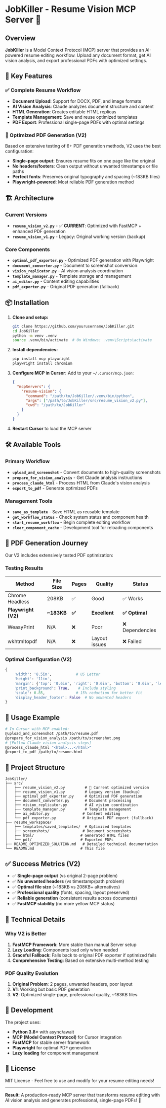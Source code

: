 # JobKiller - Resume Vision MCP Server 🚀

## Overview

**JobKiller** is a Model Context Protocol (MCP) server that provides an AI-powered resume editing workflow. Upload any document format, get AI vision analysis, and export professional PDFs with optimized settings.

## 🎯 Key Features

### ✅ Complete Resume Workflow
- **Document Upload**: Support for DOCX, PDF, and image formats
- **AI Vision Analysis**: Claude analyzes document structure and content
- **HTML Generation**: Creates editable HTML replicas
- **Template Management**: Save and reuse optimized templates
- **PDF Export**: Professional single-page PDFs with optimal settings

### 🔧 Optimized PDF Generation (V2)
Based on extensive testing of 6+ PDF generation methods, V2 uses the best configuration:
- **Single-page output**: Ensures resume fits on one page like the original
- **No headers/footers**: Clean output without unwanted timestamps or file paths
- **Perfect fonts**: Preserves original typography and spacing (~183KB files)
- **Playwright-powered**: Most reliable PDF generation method

## 🏗️ Architecture

### Current Versions
- **`resume_vision_v2.py`** - ✅ **CURRENT**: Optimized with FastMCP + enhanced PDF generation
- **`resume_vision_v1.py`** - Legacy: Original working version (backup)

### Core Components
- **`optimal_pdf_exporter.py`** - Optimized PDF generation with Playwright
- **`document_converter.py`** - Document to screenshot conversion
- **`vision_replicator.py`** - AI vision analysis coordination
- **`template_manager.py`** - Template storage and management
- **`ai_editor.py`** - Content editing capabilities
- **`pdf_exporter.py`** - Original PDF generation (fallback)

## 📦 Installation

1. **Clone and setup:**
   ```bash
   git clone https://github.com/yourusername/JobKiller.git
   cd JobKiller
   python -m venv .venv
   source .venv/bin/activate  # On Windows: .venv\Scripts\activate
   ```

2. **Install dependencies:**
   ```bash
   pip install mcp playwright
   playwright install chromium
   ```

3. **Configure MCP in Cursor:**
   Add to your `~/.cursor/mcp.json`:
   ```json
   {
     "mcpServers": {
       "resume-vision": {
         "command": "/path/to/JobKiller/.venv/bin/python",
         "args": ["/path/to/JobKiller/src/resume_vision_v2.py"],
         "cwd": "/path/to/JobKiller"
       }
     }
   }
   ```

4. **Restart Cursor** to load the MCP server

## 🛠️ Available Tools

### Primary Workflow
- **`upload_and_screenshot`** - Convert documents to high-quality screenshots
- **`prepare_for_vision_analysis`** - Get Claude analysis instructions
- **`process_claude_html`** - Process HTML from Claude's vision analysis
- **`export_to_pdf`** - Generate optimized PDFs

### Management Tools
- **`save_as_template`** - Save HTML as reusable template
- **`get_workflow_status`** - Check system status and component health
- **`start_resume_workflow`** - Begin complete editing workflow
- **`clear_component_cache`** - Development tool for reloading components

## 🧪 PDF Generation Journey

Our V2 includes extensively tested PDF optimization:

### Testing Results
| Method | File Size | Pages | Quality | Status |
|--------|-----------|-------|---------|---------|
| Chrome Headless | 208KB | ✅ | Good | ✅ Works |
| **Playwright (V2)** | **~183KB** | **✅** | **Excellent** | **✅ Optimal** |
| WeasyPrint | N/A | ❌ | Poor | ❌ Dependencies |
| wkhtmltopdf | N/A | ❌ | Layout issues | ❌ Failed |

### Optimal Configuration (V2)
```python
{
    'width': '8.5in',           # US Letter
    'height': '11in',
    'margin': {'top': '0.6in', 'right': '0.6in', 'bottom': '0.6in', 'left': '0.6in'},
    'print_background': True,    # Include styling
    'scale': 0.85,              # 15% reduction for better fit
    'display_header_footer': False  # No unwanted headers
}
```

## 🎯 Usage Example

```bash
# In Cursor with MCP enabled:
@upload_and_screenshot /path/to/resume.pdf
@prepare_for_vision_analysis /path/to/screenshot.png
# [Follow Claude vision analysis steps]
@process_claude_html "<html>...</html>"
@export_to_pdf /path/to/resume.html
```

## 📁 Project Structure

```
JobKiller/
├── src/
│   ├── resume_vision_v2.py         # 🚀 Current optimized version
│   ├── resume_vision_v1.py         # Legacy version (backup)
│   ├── optimal_pdf_exporter.py     # Optimized PDF generation
│   ├── document_converter.py       # Document processing
│   ├── vision_replicator.py        # AI vision coordination
│   ├── template_manager.py         # Template management
│   ├── ai_editor.py               # Content editing
│   └── pdf_exporter.py            # Original PDF export (fallback)
├── resume_workspace/
│   ├── templates/saved_templates/  # Optimized templates
│   ├── screenshots/               # Document screenshots
│   ├── html/                     # Generated HTML files
│   └── pdf/                      # Exported PDFs
├── README_OPTIMIZED_SOLUTION.md   # Detailed technical documentation
└── README.md                     # This file
```

## ✅ Success Metrics (V2)

- ✅ **Single-page output** (vs original 2-page problem)
- ✅ **No unwanted headers** (vs timestamp/path problem)
- ✅ **Optimal file size** (~183KB vs 208KB+ alternatives)
- ✅ **Professional quality** (fonts, spacing, layout preserved)
- ✅ **Reliable generation** (consistent results across documents)
- ✅ **FastMCP stability** (no more yellow MCP status)

## 🔬 Technical Details

### Why V2 is Better
1. **FastMCP Framework**: More stable than manual Server setup
2. **Lazy Loading**: Components load only when needed
3. **Graceful Fallback**: Falls back to original PDF exporter if optimized fails
4. **Comprehensive Testing**: Based on extensive multi-method testing

### PDF Quality Evolution
1. **Original Problem**: 2 pages, unwanted headers, poor layout
2. **V1**: Working but basic PDF generation
3. **V2**: Optimized single-page, professional quality, ~183KB files

## 🚀 Development

The project uses:
- **Python 3.8+** with async/await
- **MCP (Model Context Protocol)** for Cursor integration
- **FastMCP** for stable server framework
- **Playwright** for optimal PDF generation
- **Lazy loading** for component management

## 📄 License

MIT License - Feel free to use and modify for your resume editing needs!

---

**Result**: A production-ready MCP server that transforms resume editing with AI vision analysis and generates professional, single-page PDFs! 🎉 